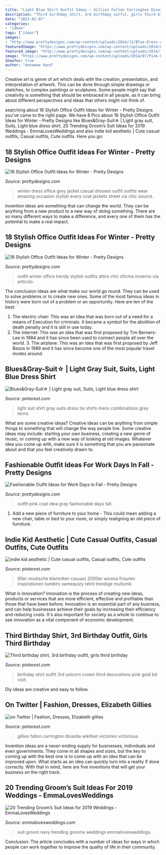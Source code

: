 ```yaml
---
title: "Light Blue Skirt Outfit Ideas ~ Gillies Fallon Carrington Dinastia Wikifeet Victories Victorious"
description: "Third birthday shirt, 3rd birthday outfit, girls third birthday"
date: "2023-02-07"
categories:
- "ideas"
tags: ["ideas"]
images:
- "http://www.prettydesigns.com/wp-content/uploads/2014/11/Blue-Dress-and-Grey-Jacket-for-Winter.jpg"
featuredImage: "https://www.prettydesigns.com/wp-content/uploads/2014/07/Pink-Outfit-Idea-with-Gray-Coat.jpg"
featured_image: "http://www.prettydesigns.com/wp-content/uploads/2014/11/Trendy-Outfit-for-Work.jpg"
image: "https://www.prettydesigns.com/wp-content/uploads/2014/07/Pink-Outfit-Idea-with-Gray-Coat.jpg"
ShowToc: true
author: "Annamae Hand"
---
```



Creative art is genre of art which deals with the creation, presentation, and interpretation of artwork. This can be done through simple drawings or sketches, to complex paintings or sculptures. Some people might say that creativity is something that should be embraced in all people, as it can bring about different perspectives and ideas that others might not think of.

	

		
searching about 18 Stylish Office Outfit Ideas for Winter - Pretty Designs you've came to the right page. We have 8 Pics about 18 Stylish Office Outfit Ideas for Winter - Pretty Designs like Blues&amp;Gray-Suit☆ | Light gray suit, Suits, Light blue dress shirt, 20 Trending Groom’s Suit Ideas for 2019 Weddings - EmmaLovesWeddings and also indie kid aesthetic | Cute casual outfits, Casual outfits, Cute outfits. Here you go:
		
    
## 18 Stylish Office Outfit Ideas For Winter - Pretty Designs

<img loading=lazy src="http://www.prettydesigns.com/wp-content/uploads/2014/11/Blue-Dress-and-Grey-Jacket-for-Winter.jpg" onerror="this.onerror=null;this.src='https://tse1.mm.bing.net/th?id=OIP.XsaLSMQ8DUctptQ2CeTZyQHaK3&amp;pid=15.1';" alt="18 Stylish Office Outfit Ideas for Winter - Pretty Designs">

_Source: prettydesigns.com_

>winter dress office grey jacket casual dresses outfit outfits wear amazing occasion stylish every coat jackets street via chic source. 

	

Invention ideas are something that can change the world. They can be anything from a new product to a new way of doing something. There are so many different ways to make a difference, and every one of them has the potential to make a real impact.

    
## 18 Stylish Office Outfit Ideas For Winter - Pretty Designs

<img loading=lazy src="http://www.prettydesigns.com/wp-content/uploads/2014/11/Trendy-Outfit-for-Work.jpg" onerror="this.onerror=null;this.src='https://tse1.mm.bing.net/th?id=OIP.zvcZGUSp7geJ_UaSz2x3UQHaLG&amp;pid=15.1';" alt="18 Stylish Office Outfit Ideas for Winter - Pretty Designs">

_Source: prettydesigns.com_

>outfit winter office trendy stylish outfits attire chic oficina invierno via artículo. 

	

The conclusion
Ideas are what make our world go round. They can be used to solve problems or to create new ones. Some of the most famous ideas in history were born out of a problem or an opportunity. Here are ten of the best:
1. The electric chair: This was an idea that was born out of a need for a means of Execution for criminals. It became a symbol for the abolition of death penalty and it is still in use today.
2. The internet: This was an idea that was first proposed by Tim Berners-Lee in 1984 and it has since been used to connect people all over the world. 3. The airplane: This was an idea that was first proposed by Jeff Bezos in 1989 and it has since become one of the most popular travel modes around. 
    
## Blues&amp;Gray-Suit☆ | Light Gray Suit, Suits, Light Blue Dress Shirt

<img loading=lazy src="https://i.pinimg.com/736x/0b/a5/31/0ba531d0fdb167305dfe4442c7607eaf--light-grey-suits-light-blue-shirts.jpg" onerror="this.onerror=null;this.src='https://tse4.mm.bing.net/th?id=OIP.lay_lvpBom3gkXAGhkMN8AHaKl&amp;pid=15.1';" alt="Blues&amp;Gray-Suit☆ | Light gray suit, Suits, Light blue dress shirt">

_Source: pinterest.com_

>light suit shirt gray suits dress tie shirts mens combinations grey terno. 

	

What are some creative ideas?
Creative ideas can be anything from simple things to something that will change the way people live. Some creative ideas may include: starting your own business, creating a new genre of music, or coming up with a new way of looking at old images. Whatever idea you come up with, make sure it is something that you are passionate about and that you feel creatively drawn to.

    
## Fashionable Outfit Ideas For Work Days In Fall - Pretty Designs

<img loading=lazy src="https://www.prettydesigns.com/wp-content/uploads/2014/07/Pink-Outfit-Idea-with-Gray-Coat.jpg" onerror="this.onerror=null;this.src='https://tse3.mm.bing.net/th?id=OIP.HbAJ03w8N2vUvzgcdkTXDQHaK3&amp;pid=15.1';" alt="Fashionable Outfit Ideas for Work Days in Fall - Pretty Designs">

_Source: prettydesigns.com_

>outfit pink coat idea gray fashionable days fall. 

	

1. Add a new piece of furniture to your home - This could mean adding a new chair, table or bed to your room, or simply realigning an old piece of furniture.

    
## Indie Kid Aesthetic | Cute Casual Outfits, Casual Outfits, Cute Outfits

<img loading=lazy src="https://i.pinimg.com/736x/cc/45/52/cc4552eb513694442590e55dfe5dd60c.jpg" onerror="this.onerror=null;this.src='https://tse1.mm.bing.net/th?id=OIP.hGV2yBqybmgl_hTPomx1nwHaNI&amp;pid=15.1';" alt="indie kid aesthetic | Cute casual outfits, Casual outfits, Cute outfits">

_Source: pinterest.com_

>90er modische klamotten casuais 2000er wiosna frisuren inspirationen tumblrs samequizy retrô trendige mutlumk. 

	

What is innovation?
Innovation is the process of creating new ideas, products or services that are more efficient, effective and profitable than those that have been before. Innovation is an essential part of any business, and can help businesses achieve their goals by increasing their efficiency and reducing costs. It's also important for society as a whole to continue to see innovation as a vital component of economic development.

    
## Third Birthday Shirt, 3rd Birthday Outfit, Girls Third Birthday

<img loading=lazy src="https://i.pinimg.com/736x/bd/f3/28/bdf32879eb344f035d9b62beb067560c.jpg" onerror="this.onerror=null;this.src='https://tse1.mm.bing.net/th?id=OIP.L6sx4LBa376aYhsdr1cZZwHaJ4&amp;pid=15.1';" alt="Third birthday shirt, 3rd birthday outfit, girls third birthday">

_Source: pinterest.com_

>birthday shirt outfit 3rd unicorn crown third decorations pink gold bd visit. 

	

Diy ideas are creative and easy to follow.

    
## On Twitter | Fashion, Dresses, Elizabeth Gillies

<img loading=lazy src="https://i.pinimg.com/736x/80/c5/8f/80c58f09fb9cf275c385321592bb5efa.jpg" onerror="this.onerror=null;this.src='https://tse3.mm.bing.net/th?id=OIP.mqeldrCOIcgCETb_BJR5qwHaLw&amp;pid=15.1';" alt="on Twitter | Fashion, Dresses, Elizabeth gillies">

_Source: pinterest.com_

>gillies fallon carrington dinastia wikifeet victories victorious. 

	

Invention ideas are a never-ending supply for businesses, individuals and even governments. They come in all shapes and sizes, but the key to coming up with the best one is to come up with an idea that can be improved upon. What starts as an idea can quickly turn into a reality if done correctly. With that in mind, here are five inventions that will get your business on the right track.

    
## 20 Trending Groom’s Suit Ideas For 2019 Weddings - EmmaLovesWeddings

<img loading=lazy src="http://emmalovesweddings.com/wp-content/uploads/2018/09/navy-blue-groom-suit-wedding-ideas.jpg" onerror="this.onerror=null;this.src='https://tse4.mm.bing.net/th?id=OIP.dpjUCMIlMlwyru3rUc6vKAHaLH&amp;pid=15.1';" alt="20 Trending Groom’s Suit Ideas for 2019 Weddings - EmmaLovesWeddings">

_Source: emmalovesweddings.com_

>suit groom navy trending grooms weddings emmalovesweddings. 

	

Conclusion:
The article concludes with a number of ideas for ways in which people can work together to improve the quality of life in their community.

